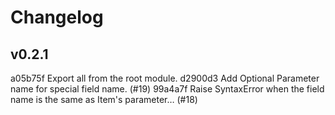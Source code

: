 # Changelog

## v0.2.1

a05b75f Export all from the root module.
d2900d3 Add Optional Parameter name for special field name. (#19)
99a4a7f Raise SyntaxError when the field name is the same as Item's parameter… (#18)
